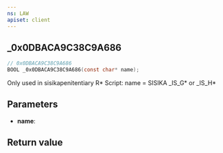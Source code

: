 ```yaml
---
ns: LAW
apiset: client
---
```

## _0x0DBACA9C38C9A686

```c
// 0x0DBACA9C38C9A686
BOOL _0x0DBACA9C38C9A686(const char* name);
```

Only used in sisikapenitentiary R* Script: name = SISIKA
_IS_G* or _IS_H*

## Parameters
* **name**:

## Return value


